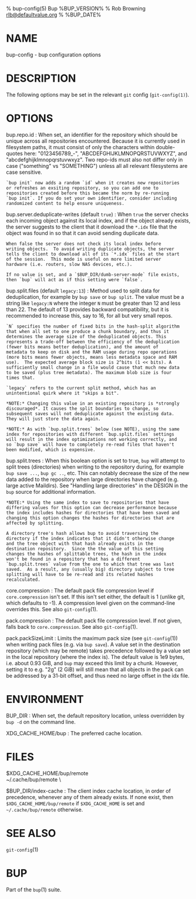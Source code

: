 % bup-config(5) Bup %BUP_VERSION%
% Rob Browning <rlb@defaultvalue.org>
% %BUP_DATE%

# NAME

bup-config - bup configuration options

# DESCRIPTION

The following options may be set in the relevant `git` config
(`git-config(1)`).

# OPTIONS

bup.repo.id
:   When set, an identifier for the repository which should be unique
    across all repositories encountered. Because it is currently used
    in filesystem paths, it must consist of only the characters within
    double-quotes here: "0123456789_-", "ABCDEFGHIJKLMNOPQRSTUVWXYZ",
    and "abcdefghijklmnopqrstuvwxyz". Two repo-ids must also not
    differ only in case ("something" vs "SOMETHING") unless all all
    relevant filesystems are case sensitive.

    `bup init` now adds a random `id` when it creates new repositories
    or refreshes an exsiting repository, so you can add one to
    repositories created before this became the norm by re-running
    `bup init`. If you do set your own identifier, consider including
    randomized content to help ensure uniqueness.

bup.server.deduplicate-writes (default `true`)
:   When `true` the server checks each incoming object against its
    local index, and if the object already exists, the server suggests
    to the client that it download the `*.idx` file that the object
    was found in so that it can avoid sending duplicate data.

    When false the server does not check its local index before
    writing objects.  To avoid writing duplicate objects, the server
    tells the client to download all of its `*.idx` files at the start
    of the session.  This mode is useful on more limited server
    hardware (i.e. routers, slow NAS devices, etc.).

    If no value is set, and a `$BUP_DIR/dumb-server-mode` file exists,
    then `bup` will act as if this setting were `false`.

bup.split.files (default `legacy:13`)
:   Method used to split data for deduplication, for example by `bup
    save` or `bup split`.  The value must be a string like `legacy:N`
    where the integer `N` must be greater than 12 and less
    than 22. The default of 13 provides backward compatibility, but it
    is recommended to increase this, say to 16, for all but very small
    repos.

    `N` specifies the number of fixed bits in the hash-split algorithm
    that when all set to one produce a chunk boundary, and thus it
    determines the average size of the deduplicated objects. This
    represents a trade-off between the efficiency of the deduplication
    (fewer bits means better deduplication), and the amount of
    metadata to keep on disk and the RAM usage during repo operations
    (more bits means fewer objects, means less metadata space and RAM
    use).  The expected average block size is 2^bits (1 << bits). A
    sufficiently small change in a file would cause that much new data
    to be saved (plus tree metadata). The maximum blob size is four
    times that.

    `legacy` refers to the current split method, which has an
    unintentional quirk where it "skips a bit".

    *NOTE:* Changing this value in an existing repository is *strongly
    discouraged*. It causes the split boundaries to change, so
    subsequent saves will not deduplicate against the existing data.
    They will just store the data again.

    *NOTE:* As with `bup.split.trees` below (see NOTE), using the same
    index for repositories with different `bup.split.files` settings
    will result in the index optimizations not working correctly, and
    so `bup save` will have to completely re-read files that haven't
    been modified, which is expensive.

bup.split.trees
:   When this boolean option is set to true, `bup` will attempt to
    split trees (directories) when writing to the repository during,
    for example `bup save ...`, `bup gc ..`, etc.  This can notably
    decrease the size of the new data added to the repository when
    large directories have changed (e.g. large active Maildirs).  See
    "Handling large directories" in the DESIGN in the `bup` source for
    additional information.

    *NOTE:* Using the same index to save to repositories that have
    differing values for this option can decrease performance because
    the index includes hashes for directories that have been saved and
    changing this option changes the hashes for directories that are
    affected by splitting.

    A directory tree's hash allows bup to avoid traversing the
    directory if the index indicates that it didn't otherwise change
    and the tree object with that hash already exists in the
    destination repository.  Since the the value of this setting
    changes the hashes of splittable trees, the hash in the index
    won't be found in a repository that has a different
    `bup.split.trees` value from the one to which that tree was last
    saved.  As a result, any (usually big) directory subject to tree
    splitting will have to be re-read and its related hashes
    recalculated.

core.compression
:   The default pack file compression level if `core.compression`
    isn't set.  If this isn't set either, the default is 1 (unlike
    git, which defaults to -1).  A compression level given on the
    command-line overrides this. See also `git-config`(1).

pack.compression
:   The default pack file compression level.  If not given, falls back
    to `core.compression`. See also `git-config`(1).

pack.packSizeLimit
:   Limits the maximum pack size (see `git-config`(1)) when writing
    pack files (e.g. via `bup save`). A value set in the destination
    repository (which may be remote) takes precedence followed by a
    value set in the local repository (where the index is). The
    default value is 1e9 bytes, i.e. about 0.93 GiB, and `bup` may
    exceed this limit by a chunk. However, setting it to e.g. "2g" (2
    GiB) will still mean that all objects in the pack can be addressed
    by a 31-bit offset, and thus need no large offset in the idx file.

# ENVIRONMENT

BUP_DIR
:   When set, the default repository location, unless overridden by
    `bup -d` on the command line.

XDG_CACHE_HOME/bup
:   The preferred cache location.

# FILES

\$XDG_CACHE_HOME/bup/remote \
\~/.cache/bup/remote \

\$BUP_DIR/index-cache
:   The client index cache location, in order of precedence, whenever
    any of them already exists. If none exist, then
    `$XDG_CACHE_HOME/bup/remote` if `$XDG_CACHE_HOME` is set and
    `~/.cache/bup/remote` otherwise.

# SEE ALSO

`git-config`(1)

# BUP

Part of the `bup`(1) suite.
